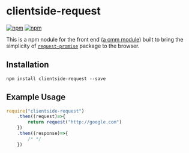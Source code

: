 # clientside-request

[![npm](https://img.shields.io/npm/v/clientside-request.svg?style=flat-square)](https://www.npmjs.com/package/clientside-request)
[![npm](https://img.shields.io/npm/dm/clientside-request.svg)](https://www.npmjs.com/package/clientside-request)

This is a npm nodule for the front end ([a cmm module](https://github.com/uladkasach/clientside-module-manager)) built to bring the simplicity of [`request-promise`](https://github.com/request/request-promise) package to the browser.


## Installation
`npm install clientside-request --save`


## Example Usage
```js
require("clientside-request")
    .then((request)=>{
        return request("http://google.com")
    })
    .then((response)=>{
        /* */
    })
```
